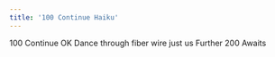 ```yaml
---
title: '100 Continue Haiku'
---
```


100 Continue OK
Dance through fiber wire just us
Further 200 Awaits  
